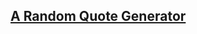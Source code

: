 ## [A Random Quote Generator](https://marcofalotico.github.io/1_Random_futbol_quotes_generator_app/)